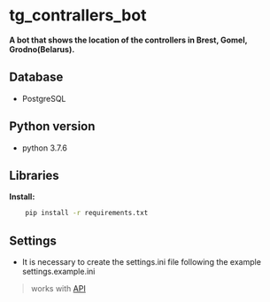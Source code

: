 # tg_contrallers_bot
**A bot that shows the location of the controllers in Brest, Gomel, Grodno(Belarus).**
## Database

 - PostgreSQL
 
## Python version

 - python 3.7.6
 
## Libraries

**Install:**
```bash
    pip install -r requirements.txt
```
 
## Settings

 - It is necessary to create the settings.ini file following the example settings.example.ini
 
> works with [API](https://github.com/Bloodielie/api_controllers)
